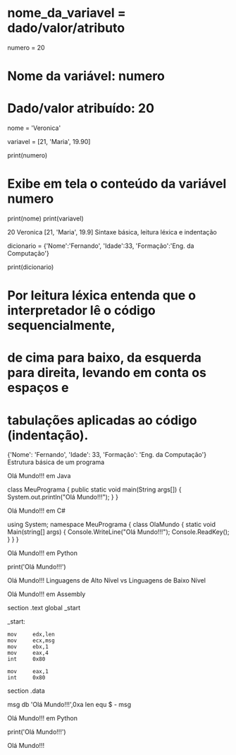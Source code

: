 
# nome_da_variavel = dado/valor/atributo

numero = 20
# Nome da variável: numero
# Dado/valor atribuído: 20

nome = 'Veronica'

variavel = [21, 'Maria', 19.90]

print(numero)
# Exibe em tela o conteúdo da variável numero

print(nome)
print(variavel)

     
20
Veronica
[21, 'Maria', 19.9]
Sintaxe básica, leitura léxica e indentação


dicionario = {'Nome':'Fernando',
              'Idade':33,
              'Formação':'Eng. da Computação'}

print(dicionario)

# Por leitura léxica entenda que o interpretador lê o código sequencialmente,
# de cima para baixo, da esquerda para direita, levando em conta os espaços e
# tabulações aplicadas ao código (indentação).

     
{'Nome': 'Fernando', 'Idade': 33, 'Formação': 'Eng. da Computação'}
Estrutura básica de um programa

Olá Mundo!!! em Java


class MeuPrograma {
    public static void main(String args[]) {
        System.out.println("Olá Mundo!!!");
    }
}

     
Olá Mundo!!! em C#


using System; 
namespace MeuPrograma { 
    class OlaMundo { 
	    static void Main(string[] args) {
           Console.WriteLine("Olá Mundo!!!"); 
	       Console.ReadKey(); 
	    } 
    } 
} 

     
Olá Mundo!!! em Python


print('Olá Mundo!!!')

     
Olá Mundo!!!
Linguagens de Alto Nível vs Linguagens de Baixo Nível

Olá Mundo!!! em Assembly


section     .text
global      _start

_start:

    mov     edx,len
    mov     ecx,msg
    mov     ebx,1
    mov     eax,4
    int     0x80

    mov     eax,1
    int     0x80

section     .data

msg     db  'Olá Mundo!!!',0xa 
len     equ $ - msg

     
Olá Mundo!!! em Python


print('Olá Mundo!!!')

     
Olá Mundo!!!
